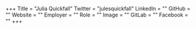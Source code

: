 +++
Title = "Julia Quickfall"
Twitter = "julesquickfall"
LinkedIn = ""
GitHub = ""
Website = ""
Employer = ""
Role = ""
Image = ""
GitLab = ""
Facebook = ""
+++
